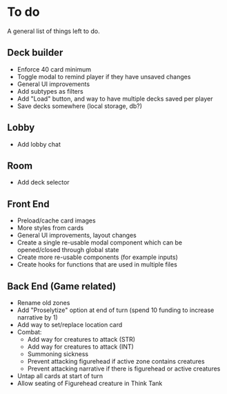 # To do

A general list of things left to do.

## Deck builder
* Enforce 40 card minimum
* Toggle modal to remind player if they have unsaved changes
* General UI improvements
* Add subtypes as filters
* Add "Load" button, and way to have multiple decks saved per player
* Save decks somewhere (local storage, db?)


## Lobby
* Add lobby chat

## Room
* Add deck selector


## Front End
* Preload/cache card images
* More styles from cards
* General UI improvements, layout changes
* Create a single re-usable modal component which can be opened/closed through global state
* Create more re-usable components (for example inputs)
* Create hooks for functions that are used in multiple files


## Back End (Game related)
* Rename old zones
* Add "Proselytize" option at end of turn (spend 10 funding to increase narrative by 1)
* Add way to set/replace location card
* Combat:
	* Add way for creatures to attack (STR)
	* Add way for creatures to attack (INT)
	* Summoning sickness
	* Prevent attacking figurehead if active zone contains creatures
	* Prevent attacking narrative if there is figurehead or active creatures
* Untap all cards at start of turn
* Allow seating of Figurehead creature in Think Tank

